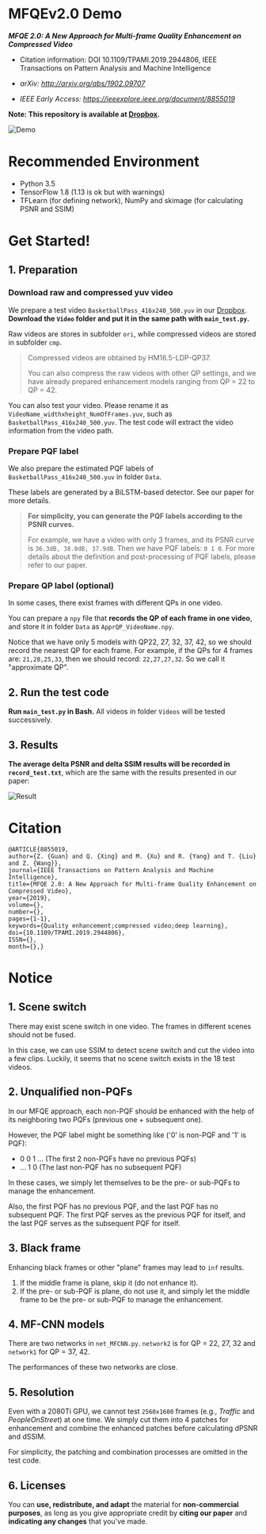 # MFQEv2.0 Demo

***MFQE 2.0: A New Approach for Multi-frame Quality Enhancement on Compressed Video***

+ Citation information: DOI 10.1109/TPAMI.2019.2944806, IEEE Transactions on Pattern Analysis and Machine Intelligence

+ *arXiv: http://arxiv.org/abs/1902.09707*

+ *IEEE Early Access: https://ieeexplore.ieee.org/document/8855019*

**Note: This repository is available at [Dropbox](https://www.dropbox.com/sh/s9f9h7kdmetztz9/AAAz6Z1nEovKIqgDsXo34qFia?dl=0).**

![Demo](./Fig1.png)

# Recommended Environment

+ Python 3.5
+ TensorFlow 1.8 (1.13 is ok but with warnings)
+ TFLearn (for defining network), NumPy and skimage (for calculating PSNR and SSIM)

# Get Started!

## 1. Preparation

### Download raw and compressed yuv video

We prepare a test video `BasketballPass_416x240_500.yuv` in our [Dropbox](https://www.dropbox.com/sh/s9f9h7kdmetztz9/AAAz6Z1nEovKIqgDsXo34qFia?dl=0). **Download the `Video` folder and put it in the same path with `main_test.py`.** 

Raw videos are stores in subfolder `ori`, while compressed videos are stored in subfolder `cmp`. 

> Compressed videos are obtained by HM16.5-LDP-QP37.
>
> You can also compress the raw videos with other QP settings, and we have already prepared enhancement models ranging from QP = 22 to QP = 42.

You can also test your video. Please rename it as `VideoName_widthxheight_NumOfFrames.yuv`, such as `BasketballPass_416x240_500.yuv`. The test code will extract the video information from the video path.

### Prepare PQF label

We also prepare the estimated PQF labels of `BasketballPass_416x240_500.yuv` in folder `Data`.

These labels are generated by a BiLSTM-based detector. See our paper for more details.

> **For simplicity, you can generate the PQF labels according to the PSNR curves.**
>
> For example, we have a video with only 3 frames, and its PSNR curve is `36.3dB, 38.0dB, 37.9dB`. Then we have PQF labels: `0 1 0`. For more details about the definition and post-processing of PQF labels, please refer to our paper.

### Prepare QP label (optional)

In some cases, there exist frames with different QPs in one video.

You can prepare a `npy` file that **records the QP of each frame in one video**, and store it in folder `Data` as  `ApprQP_VideoName.npy`.

Notice that we have only 5 models with QP22, 27, 32, 37, 42, so we should record the nearest QP for each frame. For example, if the QPs for 4 frames are: `21,28,25,33`, then we should record: `22,27,27,32`. So we call it "approximate QP".

## 2. Run the test code

**Run `main_test.py` in Bash.** All videos in folder `Videos` will be tested successively.

## 3. Results

**The average delta PSNR and delta SSIM results will be recorded in `record_test.txt`**, which are the same with the results presented in our paper:

![Result](./Result.png)

# Citation
```
@ARTICLE{8855019,
author={Z. {Guan} and Q. {Xing} and M. {Xu} and R. {Yang} and T. {Liu} and Z. {Wang}},
journal={IEEE Transactions on Pattern Analysis and Machine Intelligence},
title={MFQE 2.0: A New Approach for Multi-frame Quality Enhancement on Compressed Video},
year={2019},
volume={},
number={},
pages={1-1},
keywords={Quality enhancement;compressed video;deep learning},
doi={10.1109/TPAMI.2019.2944806},
ISSN={},
month={},}
```

# Notice

## 1. Scene switch

There may exist scene switch in one video. The frames in different scenes should not be fused.

In this case, we can use SSIM to detect scene switch and cut the video into a few clips. Luckily, it seems that no scene switch exists in the 18 test videos.

## 2. Unqualified non-PQFs

In our MFQE approach, each non-PQF should be enhanced with the help of its neighboring two PQFs (previous one + subsequent one).

However, the PQF label might be something like ('0' is non-PQF and '1' is PQF):

+ 0 0 1 ... (The first 2 non-PQFs have no previous PQFs)
+ ... 1 0 (The last non-PQF has no subsequent PQF)

In these cases, we simply let themselves to be the pre- or sub-PQFs to manage the enhancement.

Also, the first PQF has no previous PQF, and the last PQF has no subsequent PQF. The first PQF serves as the previous PQF for itself, and the last PQF serves as the subsequent PQF for itself.

## 3. Black frame

Enhancing black frames or other "plane" frames may lead to `inf` results.

1. If the middle frame is plane, skip it (do not enhance it). 
2. If the pre- or sub-PQF is plane, do not use it, and simply let the middle frame to be the pre- or sub-PQF to manage the enhancement.

## 4. MF-CNN models

There are two networks in `net_MFCNN.py`. `network2` is for QP = 22, 27, 32 and `network1` for QP = 37, 42.

The performances of these two networks are close.

## 5. Resolution

Even with a 2080Ti GPU, we cannot test `2560x1600` frames (e.g., *Traffic* and *PeopleOnStreet*) at one time. We simply cut them into 4 patches for enhancement and combine the enhanced patches before calculating dPSNR and dSSIM.

For simplicity, the patching and combination processes are omitted in the test code.

## 6. Licenses

You can **use, redistribute, and adapt** the material for **non-commercial purposes**, as long as you give appropriate credit by **citing our paper** and **indicating any changes** that you've made.
